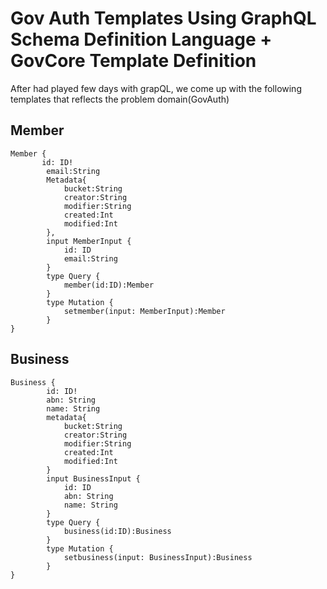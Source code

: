 # Gov Auth Templates Using GraphQL Schema Definition Language + GovCore Template Definition 

After had played  few days with grapQL, we come up with the following templates that reflects the problem domain(GovAuth) 

## Member

    Member {      
           id: ID!
            email:String        
            Metadata{
                bucket:String
                creator:String
                modifier:String
                created:Int
                modified:Int
            },
            input MemberInput {  
                id: ID  
                email:String    
            }
            type Query {                
                member(id:ID):Member              
            }
            type Mutation {
                setmember(input: MemberInput):Member                
            }
    }

## Business

    Business {  
            id: ID!
            abn: String
            name: String
            metadata{
                bucket:String    
                creator:String    
                modifier:String      
                created:Int
                modified:Int
            }
            input BusinessInput {  
                id: ID
                abn: String
                name: String    
            }
            type Query {                
                business(id:ID):Business       
            }
            type Mutation {                
                setbusiness(input: BusinessInput):Business                
            }
    }
